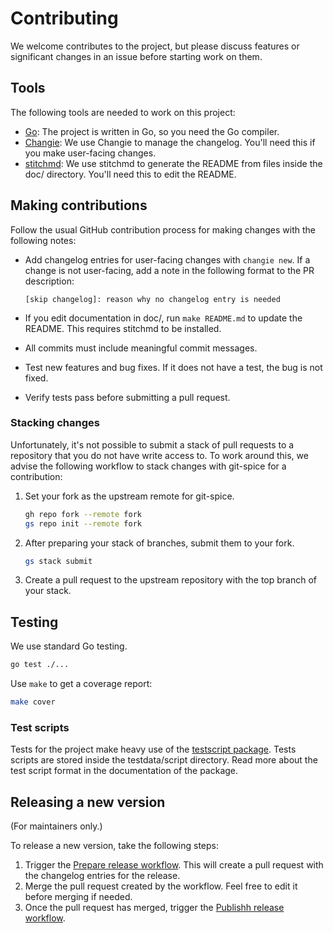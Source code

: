 # Contributing

We welcome contributes to the project,
but please discuss features or significant changes
in an issue before starting work on them.

## Tools

The following tools are needed to work on this project:

- [Go](https://go.dev/):
  The project is written in Go, so you need the Go compiler.
- [Changie](https://changie.dev/):
  We use Changie to manage the changelog.
  You'll need this if you make user-facing changes.
- [stitchmd](https://github.com/abhinav/stitchmd):
  We use stitchmd to generate the README from files inside the doc/ directory.
  You'll need this to edit the README.

## Making contributions

Follow the usual GitHub contribution process for making changes
with the following notes:

- Add changelog entries for user-facing changes with `changie new`.
  If a change is not user-facing, add a note in the following format
  to the PR description:

  ```
  [skip changelog]: reason why no changelog entry is needed
  ```

- If you edit documentation in doc/, run `make README.md` to update the README.
  This requires stitchmd to be installed.

- All commits must include meaningful commit messages.
- Test new features and bug fixes.
  If it does not have a test, the bug is not fixed.
- Verify tests pass before submitting a pull request.

### Stacking changes

Unfortunately, it's not possible to submit a stack of pull requests
to a repository that you do not have write access to.
To work around this, we advise the following workflow
to stack changes with git-spice for a contribution:

1. Set your fork as the upstream remote for git-spice.

    ```bash
    gh repo fork --remote fork
    gs repo init --remote fork
    ```

2. After preparing your stack of branches, submit them to your fork.

    ```bash
    gs stack submit
    ```

3. Create a pull request to the upstream repository with the top branch
   of your stack.

## Testing

We use standard Go testing.

```sh
go test ./...
```

Use `make` to get a coverage report:

```sh
make cover
```

### Test scripts

Tests for the project make heavy use of the
[testscript package](https://pkg.go.dev/github.com/rogpeppe/go-internal/testscript).
Tests scripts are stored inside the testdata/script directory.
Read more about the test script format in the documentation of the package.

## Releasing a new version

(For maintainers only.)

To release a new version, take the following steps:

1. Trigger the [Prepare release workflow](https://github.com/abhinav/git-spice/actions/workflows/prepare-release.yml).
   This will create a pull request with the changelog entries for the release.
2. Merge the pull request created by the workflow.
   Feel free to edit it before merging if needed.
3. Once the pull request has merged, trigger the
   [Publishh release workflow](https://github.com/abhinav/git-spice/actions/workflows/publish-release.yml).
